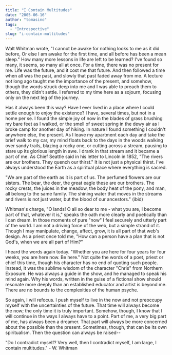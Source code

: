 ```yaml
---
title: "I Contain Multitudes"
date: "2005-06-16"
author: "tomasino"
tags:
  - "Introspective"
slug: "i-contain-multitudes"
---
```


Walt Whitman wrote, "I cannot be awake for nothing looks to me as it did
before, Or else I am awake for the first time, and all before has been a
mean sleep." How many more lessons in life are left to be learned? I've
found so many, it seems, so many all at once. For a time, there was no
present for me. Life was the future, and it cost me that future. And
then followed a time when all was the past, and slowly that past faded
away from me. A lecture not long ago taught me the importance of the
present, and somehow, though the words struck deep into me and I was
able to preach them to others, they didn't settle. I referred to my time
here as a sojourn, focusing only on the next leg of the journey.

Has it always been this way? Have I ever lived in a place where I could
settle enough to enjoy the existence? I have, several times, but not in
a home per se. I found the simple joy of now in the blades of grass
brushing my bare feet as I walked, or the smell of sweet spring in the
dewy air as I broke camp for another day of hiking. In nature I found
something I couldn't anywhere else, the present. As I leave my apartment
each day and take the brief walk to my car, my mind floats back to the
days in the woods walking over sandy trails, blazing a rocky one, or
cutting across a stream, pausing to stare up its glorious length in awe.
I drank in that stream and it became a part of me. As Chief Seattle said
in his letter to Lincoln in 1852, "The rivers are our brothers. They
quench our thirst." It is not just a physical thirst. I've always
understood the Earth as a spiritual place where everything is sacred.

"We are part of the earth as it is part of us. The perfumed flowers are
our sisters. The bear, the deer, the great eagle these are our brothers.
The rocky crests, the juices in the meadow, the body heat of the pony,
and man, all belong to the same family. The shining water that moves in
the streams and rivers is not just water, but the blood of our
ancestors." (ibid)

Whitman's charge, "O lands! O all so dear to me - what you are, I become
part of that, whatever it is," speaks the oath more clearly and
poetically than I can dream. In those moments of pure "now" I feel
securely and utterly part of the world. I am not a driving force of the
web, but a simple strand of it. Though I may manipulate, change, affect,
grow, it is all part of that web's design. As a priest once told me,
"How can a person have a plan that is not God's, when we are all part of
Him?"

I heard the words again today. "Whether you are here for four years for
four weeks, you are here now. Be here." Not quite the words of a poet,
priest or chief this time, though his character has no end of quoting
such people. Instead, it was the sublime wisdom of the character "Chris"
from Northern Exposure. He was always a guide in the show, and he
managed to speak his mind again. Why his words, written in the guise of
a fictional show should resonate more deeply than an established
educator and artist is beyond me. There are no bounds to the
complexities of the human psyche.

So again, I will refocus. I push myself to live in the now and not
preoccupy myself with the uncertainties of the future. That time will
always become the now; the only time it is truly important. Somehow,
though, I know that I will continue in the ways I always have to a
point. Part of me, a very big part of me, has always been a dreamer.
That part will always be more concerned about the possible than the
present. Sometimes, though, that can be its own spiritualism. Then the
question can always be raised--

"Do I contradict myself? Very well, then I contradict myself, I am
large, I contain multitudes." - W. Whitman
